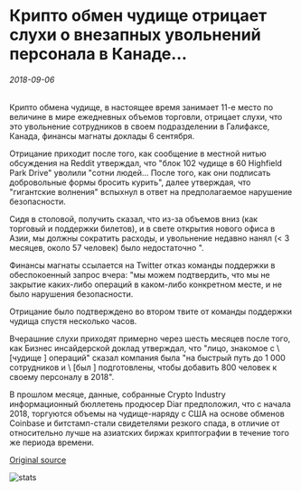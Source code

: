 # Крипто обмен чудище отрицает слухи о внезапных увольнений персонала в Канаде...

###### 2018-09-06

Крипто обмена чудище, в настоящее время занимает 11-е место по величине в мире ежедневных объемов торговли, отрицает слухи, что это увольнение сотрудников в своем подразделении в Галифаксе, Канада, финансы магнаты доклады 6 сентября.

Отрицание приходит после того, как сообщение в местной нитью обсуждения на Reddit утверждал, что "блок 102 чудище в 60 Highfield Park Drive" уволили "сотни людей... После того, как они подписать добровольные формы бросить курить", далее утверждая, что "гигантские волнения" вспыхнул в ответ на предполагаемое нарушение безопасности.

Сидя в столовой, получить сказал, что из-за объемов вниз (как торговый и поддержки билетов), и в свете открытия нового офиса в Азии, мы должны сократить расходы, и увольнение недавно нанял (< 3 месяцев, около 57 человек) было недостаточно ".

Финансы магнаты ссылается на Twitter отказ команды поддержки в обеспокоенный запрос вчера: "мы можем подтвердить, что мы не закрытие каких-либо операций в каком-либо конкретном месте, и не было нарушения безопасности.

Отрицание было подтверждено во втором твите от команды поддержки чудища спустя несколько часов.

Вчерашние слухи приходят примерно через шесть месяцев после того, как Бизнес инсайдерской доклад утверждал, что "лицо, знакомое с \ [чудище \] операций" сказал компания была "на быстрый путь до 1 000 сотрудников и \ [был \] подготовлены, чтобы добавить 800 человек к своему персоналу в 2018".

В прошлом месяце, данные, собранные Crypto Industry информационный бюллетень продюсер Diar предположил, что с начала 2018, торгуются объемы на чудище-наряду с США на основе обменов Coinbase и битстамп-стали свидетелями резкого спада, в отличие от относительно лучше на азиатских биржах криптографии в течение того же периода времени.

[Original source](https://cointelegraph.com/news/crypto-exchange-kraken-denies-rumors-of-sudden-staff-layoffs-in-canada)

![stats](https://c.statcounter.com/11760860/0/a89fa40b/1/ "stats")
